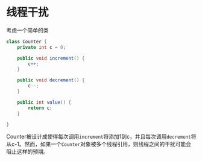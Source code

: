 # 线程干扰
考虑一个简单的类
```java
class Counter {
    private int c = 0;

    public void increment() {
        c++;
    }

    public void decrement() {
        c--;
    }

    public int value() {
        return c;
    }

}
```
Counter被设计成使得每次调用`increment`将添加1到c，并且每次调用`decrement`将从c-1。然而，如果一个`Counter`对象被多个线程引用，则线程之间的干扰可能会阻止这样的预期。